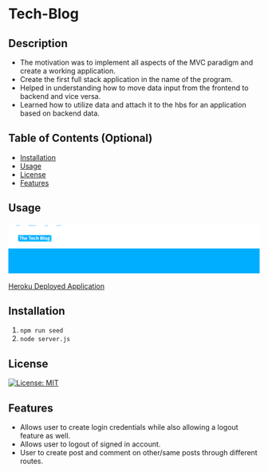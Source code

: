 # Tech-Blog

## Description
- The motivation was to implement all aspects of the MVC paradigm and create a working application. 
- Create the first full stack application in the name of the program.
- Helped in understanding how to move data input from the frontend to backend and vice versa. 
- Learned how to utilize data and attach it to the hbs for an application based on backend data.

## Table of Contents (Optional)
- [Installation](#installation)
- [Usage](#usage)
- [License](#license)
- [Features](#features)

## Usage

![screenshot1](screenshot1.jpg)

[Heroku Deployed Application](https://stormy-forest-62526.herokuapp.com/)


## Installation

1. ``` npm run seed ```
2. ``` node server.js ```

## License
[![License: MIT](https://img.shields.io/badge/License-MIT-yellow.svg)](https://opensource.org/licenses/MIT)

## Features
- Allows user to create login credentials while also allowing a logout feature as well.
- Allows user to logout of signed in account.
- User to create post and comment on other/same posts through different routes.
